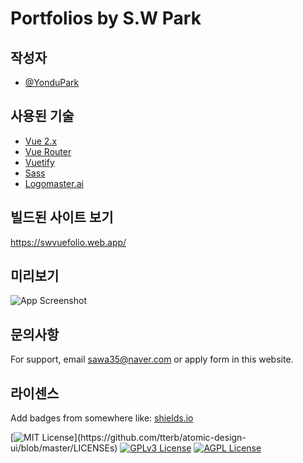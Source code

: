 
# Portfolios by S.W Park




## 작성자

- [@YonduPark](https://github.com/yondupark/vuefolio)
## 사용된 기술

 - [Vue 2.x](https://vuejs.org/)
 - [Vue Router](https://router.vuejs.org/)
 - [Vuetify](https://vuetifyjs.com/en/)
 - [Sass](https://sass-lang.com/)
 - [Logomaster.ai](https://logomaster.ai/ko/)
  
## 빌드된 사이트 보기

https://swvuefolio.web.app/

  
## 미리보기

![App Screenshot](https://via.placeholder.com/468x300?text=App+Screenshot+Here)

  
## 문의사항

For support, email sawa35@naver.com or apply form in this website.
## 라이센스

Add badges from somewhere like: [shields.io](https://shields.io/)

[![MIT License](https://img.shields.io/apm/l/atomic-design-ui.svg?)](https://github.com/tterb/atomic-design-ui/blob/master/LICENSEs)
[![GPLv3 License](https://img.shields.io/badge/License-GPL%20v3-yellow.svg)](https://opensource.org/licenses/)
[![AGPL License](https://img.shields.io/badge/license-AGPL-blue.svg)](http://www.gnu.org/licenses/agpl-3.0)